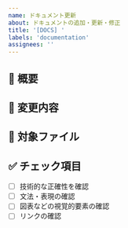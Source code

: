 ```yaml
---
name: ドキュメント更新
about: ドキュメントの追加・更新・修正
title: '[DOCS] '
labels: 'documentation'
assignees: ''
---
```


## 📄 概要
<!-- ドキュメント更新の概要を記載してください -->

## 📝 変更内容
<!-- 具体的な変更内容を記載してください -->

## 📂 対象ファイル
<!-- 変更対象のファイルを記載してください -->

## ✅ チェック項目
- [ ] 技術的な正確性を確認
- [ ] 文法・表現の確認
- [ ] 図表などの視覚的要素の確認
- [ ] リンクの確認